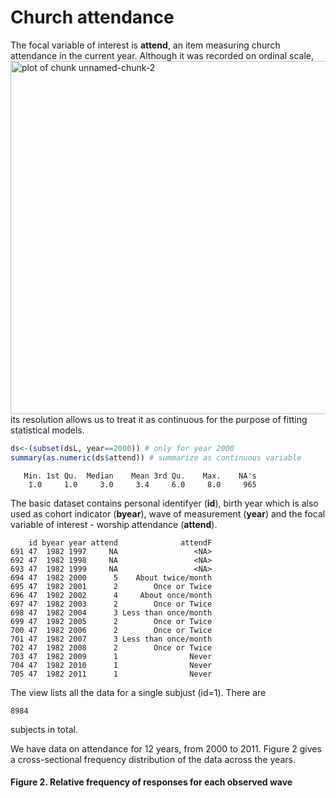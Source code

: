 
<!--  Set the working directory to the repository's base directory; this assumes the report is nested inside of only one directory.-->



<!-- Set the report-wide options, and point to the external code file. -->










Church attendance
=================================================

The focal variable of interest is **attend**, an item measuring church attendance in the current year. Although it was recorded on ordinal scale, 
<img src="figure_rmd/unnamed-chunk-2.png" title="plot of chunk unnamed-chunk-2" alt="plot of chunk unnamed-chunk-2" width="565px" />
its resolution allows us to treat it as continuous for the purpose of fitting statistical models. 

```r
ds<-(subset(dsL, year==2000)) # only for year 2000
summary(as.numeric(ds$attend)) # summarize as continuous variable
```

```
   Min. 1st Qu.  Median    Mean 3rd Qu.    Max.    NA's 
    1.0     1.0     3.0     3.4     6.0     8.0     965 
```
The basic dataset contains personal identifyer (**id**), birth year which is also used as cohort indicator (**byear**), wave of measurement (**year**) and the focal variable of interest - worship attendance (**attend**). 

```
    id byear year attend              attendF
691 47  1982 1997     NA                 <NA>
692 47  1982 1998     NA                 <NA>
693 47  1982 1999     NA                 <NA>
694 47  1982 2000      5    About twice/month
695 47  1982 2001      2        Once or Twice
696 47  1982 2002      4     About once/month
697 47  1982 2003      2        Once or Twice
698 47  1982 2004      3 Less than once/month
699 47  1982 2005      2        Once or Twice
700 47  1982 2006      2        Once or Twice
701 47  1982 2007      3 Less than once/month
702 47  1982 2008      2        Once or Twice
703 47  1982 2009      1                Never
704 47  1982 2010      1                Never
705 47  1982 2011      1                Never
```

The view lists all the data for a single subjust (id=1). There are 

```
8984
```
subjects in total.

We have data on attendance for 12 years, from 2000 to 2011. Figure 2 gives a cross-sectional frequency distribution of the data across the years. 
#### Figure 2. Relative frequency of responses for each observed wave








